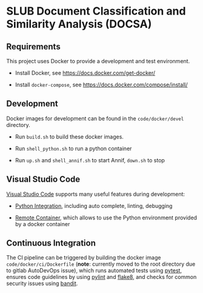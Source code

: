 # SLUB Document Classification and Similarity Analysis (DOCSA)

## Requirements

This project uses Docker to provide a development and test environment.

- Install Docker, see https://docs.docker.com/get-docker/

- Install `docker-compose`, see https://docs.docker.com/compose/install/


## Development

Docker images for development can be found in the `code/docker/devel` directory.

- Run `build.sh` to build these docker images.

- Run `shell_python.sh` to run a python container

- Run `up.sh` and `shell_annif.sh` to start Annif, `down.sh` to stop


## Visual Studio Code

[Visual Studio Code](https://code.visualstudio.com/) supports many useful features during development:

- [Python Integration](https://code.visualstudio.com/docs/languages/python), including auto complete, linting, debugging

- [Remote Container](https://marketplace.visualstudio.com/items?itemName=ms-vscode-remote.remote-containers), which allows to use the Python environment provided by a docker container


## Continuous Integration

The CI pipeline can be triggered by building the docker image `code/docker/ci/Dockerfile` (**note**: currently moved to the root directory due to gitlab AutoDevOps issue), which runs automated tests using [pytest](https://pytest.org/), ensures code guidelines by using [pylint](https://www.pylint.org/) and [flake8](https://flake8.pycqa.org/), and checks for common security issues using [bandit](https://github.com/PyCQA/bandit).




